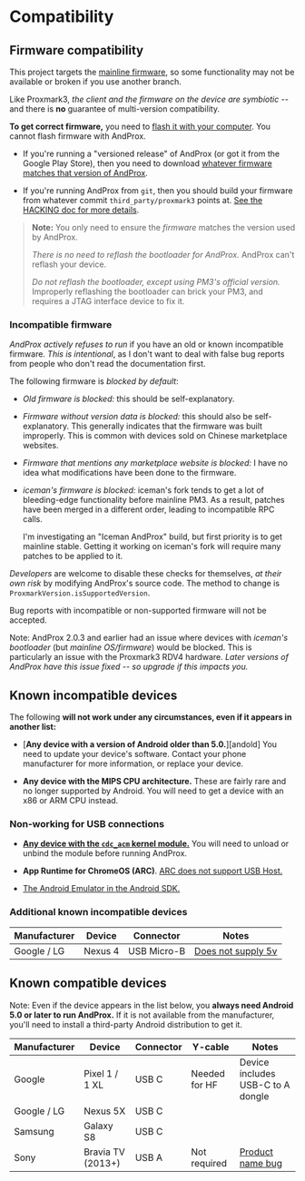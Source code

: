# Compatibility

## Firmware compatibility

This project targets the [mainline firmware][mainline], so some functionality may not be available
or broken if you use another branch.

Like Proxmark3, _the client and the firmware on the device are symbiotic_ -- and there is **no**
guarantee of multi-version compatibility.

**To get correct firmware,** you need to [flash it with your computer][flashing].  You cannot flash
firmware with AndProx.

* If you're running a "versioned release" of AndProx (or got it from the Google Play Store), then
  you need to download [whatever firmware matches that version of AndProx][and-rel].

* If you're running AndProx from `git`, then you should build your firmware from whatever commit
  `third_party/proxmark3` points at.  [See the HACKING doc for more details][hacking].

> **Note:** You only need to ensure the _firmware_ matches the version used by AndProx.
>
> _There is no need to reflash the bootloader for AndProx._ AndProx can't reflash your device.
>
> _Do not reflash the bootloader, except using PM3's official version._ Improperly reflashing the
> bootloader can brick your PM3, and requires a JTAG interface device to fix it.

### Incompatible firmware

_AndProx actively refuses to run_ if you have an old or known incompatible firmware. _This is
intentional_, as I don't want to deal with false bug reports from people who don't read the
documentation first.

The following firmware is _blocked by default_:

* _Old firmware is blocked:_ this should be self-explanatory.

* _Firmware without version data is blocked:_ this should also be self-explanatory. This generally
  indicates that the firmware was built improperly. This is common with devices sold on Chinese
  marketplace websites.

* _Firmware that mentions any marketplace website is blocked:_ I have no idea what modifications
  have been done to the firmware.

* _iceman's firmware is blocked:_ iceman's fork tends to get a lot of bleeding-edge functionality
  before mainline PM3. As a result, patches have been merged in a different order, leading to
  incompatible RPC calls.

  I'm investigating an "Iceman AndProx" build, but first priority is to get mainline stable. Getting
  it working on iceman's fork will require many patches to be applied to it.

_Developers_ are welcome to disable these checks for themselves, _at their own risk_ by modifying
AndProx's source code. The method to change is `ProxmarkVersion.isSupportedVersion`.

Bug reports with incompatible or non-supported firmware will not be accepted.

Note: AndProx 2.0.3 and earlier had an issue where devices with _iceman's bootloader_ (but
_mainline OS/firmware_) would be blocked.  This is particularly an issue with the Proxmark3 RDV4
hardware.  _Later versions of AndProx have this issue fixed -- so upgrade if this impacts you._


[mainline]: https://github.com/Proxmark/proxmark3
[and-rel]: https://github.com/AndProx/AndProx/releases
[hacking]: ../HACKING.md
[flashing]: https://github.com/Proxmark/proxmark3/wiki/flashing


## Known incompatible devices

The following **will not work under any circumstances, even if it appears in another list:**

* [**Any device with a version of Android older than 5.0.**][andold] You need to update your
  device's software. Contact your phone manufacturer for more information, or replace your device.

* **Any device with the MIPS CPU architecture.** These are fairly rare and no longer supported by
  Android. You will need to get a device with an x86 or ARM CPU instead.

### Non-working for USB connections

* [**Any device with the `cdc_acm` kernel module.**][cdcacm]  You will need to unload or unbind the
  module before running AndProx.

* **App Runtime for ChromeOS (ARC)**. [ARC does not support USB Host.][arcusb]

* [The Android Emulator in the Android SDK.](./debugging/android-emulator.md)

### Additional known incompatible devices

Manufacturer | Device            | Connector   | Notes
-------------|-------------------|-------------|--------
Google / LG  | Nexus 4           | USB Micro-B | [Does not supply 5v][nex4]

## Known compatible devices

Note: Even if the device appears in the list below, you **always need Android 5.0 or later to run
AndProx.** If it is not available from the manufacturer, you'll need to install a third-party
Android distribution to get it.

Manufacturer | Device            | Connector | Y-cable           | Notes
-------------|-------------------|-----------|-------------------|--------
Google       | Pixel 1 / 1 XL    | USB C     | Needed for HF     | Device includes USB-C to A dongle
Google / LG  | Nexus 5X          | USB C     |
Samsung      | Galaxy S8         | USB C     |
Sony         | Bravia TV (2013+) | USB A     | Not required      | [Product name bug][prod-name]


[oldand]: https://github.com/AndProx/AndProx/issues/7
[cdcacm]: https://github.com/AndProx/AndProx/issues/8
[arcusb]: https://developer.android.com/topic/arc/manifest.html#incompat-entries

[nex4]: https://android.googlesource.com/device/lge/mako/+/fe9f2793424c61588c093df951733347d0d24df4%5E%21/

[prod-name]: ./connecting.md#product-name

